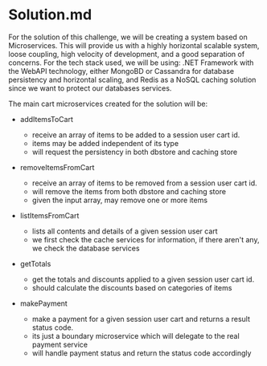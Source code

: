 # Solution.md
For the solution of this challenge, we will be creating a system based on Microservices. This will provide us with a highly horizontal scalable system, loose coupling, high velocity of development, and a good separation of concerns.
For the tech stack used, we will be using: .NET Framework with the WebAPI technology, either MongoBD or Cassandra for database persistency and horizontal scaling, and Redis as a NoSQL caching solution since we want to protect our databases services.

The main cart microservices created for the solution will be:
- addItemsToCart
	- receive an array of items to be added to a session user cart id.
	- items may be added independent of its type
	- will request the persistency in both dbstore and caching store

- removeItemsFromCart
	- receive an array of items to be removed from a session user cart id.
	- will remove the items from both dbstore and caching store
	- given the input array, may remove one or more items

- listItemsFromCart
	- lists all contents and details of a given session user cart
	- we first check the cache services for information, if there aren't any, we check the database services

- getTotals
	- get the totals and discounts applied to a given session user cart id.
	- should calculate the discounts based on categories of items

- makePayment
	- make a payment for a given session user cart and returns a result status code.
	- its just a boundary microservice which will delegate to the real payment service
	- will handle payment status and return the status code accordingly